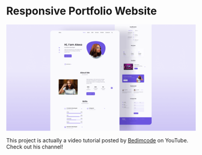 # Responsive Portfolio Website
![Resume cv](/preview.png)

This project is actually a video tutorial posted by [Bedimcode](https://www.youtube.com/c/Bedimcode) on YouTube. Check out his channel!